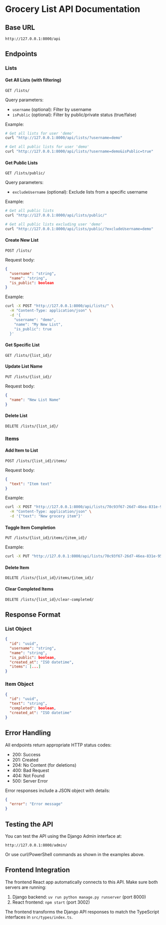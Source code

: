 # Grocery List API Documentation

## Base URL
```
http://127.0.0.1:8000/api
```

## Endpoints

### Lists

#### Get All Lists (with filtering)
```
GET /lists/
```

Query parameters:
- `username` (optional): Filter by username
- `isPublic` (optional): Filter by public/private status (true/false)

Example:
```bash
# Get all lists for user 'demo'
curl "http://127.0.0.1:8000/api/lists/?username=demo"

# Get all public lists for user 'demo'
curl "http://127.0.0.1:8000/api/lists/?username=demo&isPublic=true"
```

#### Get Public Lists
```
GET /lists/public/
```

Query parameters:
- `excludeUsername` (optional): Exclude lists from a specific username

Example:
```bash
# Get all public lists
curl "http://127.0.0.1:8000/api/lists/public/"

# Get all public lists excluding user 'demo'
curl "http://127.0.0.1:8000/api/lists/public/?excludeUsername=demo"
```

#### Create New List
```
POST /lists/
```

Request body:
```json
{
  "username": "string",
  "name": "string",
  "is_public": boolean
}
```

Example:
```bash
curl -X POST "http://127.0.0.1:8000/api/lists/" \
  -H "Content-Type: application/json" \
  -d '{
    "username": "demo",
    "name": "My New List",
    "is_public": true
  }'
```

#### Get Specific List
```
GET /lists/{list_id}/
```

#### Update List Name
```
PUT /lists/{list_id}/
```

Request body:
```json
{
  "name": "New List Name"
}
```

#### Delete List
```
DELETE /lists/{list_id}/
```

### Items

#### Add Item to List
```
POST /lists/{list_id}/items/
```

Request body:
```json
{
  "text": "Item text"
}
```

Example:
```bash
curl -X POST "http://127.0.0.1:8000/api/lists/70c93f67-26d7-46ea-831e-95a1ac815cd6/items/" \
  -H "Content-Type: application/json" \
  -d '{"text": "New grocery item"}'
```

#### Toggle Item Completion
```
PUT /lists/{list_id}/items/{item_id}/
```

Example:
```bash
curl -X PUT "http://127.0.0.1:8000/api/lists/70c93f67-26d7-46ea-831e-95a1ac815cd6/items/636735ac-7b7b-4160-8ec2-ce2362ff4140/"
```

#### Delete Item
```
DELETE /lists/{list_id}/items/{item_id}/
```

#### Clear Completed Items
```
DELETE /lists/{list_id}/clear-completed/
```

## Response Format

### List Object
```json
{
  "id": "uuid",
  "username": "string",
  "name": "string",
  "is_public": boolean,
  "created_at": "ISO datetime",
  "items": [...]
}
```

### Item Object
```json
{
  "id": "uuid",
  "text": "string",
  "completed": boolean,
  "created_at": "ISO datetime"
}
```

## Error Handling

All endpoints return appropriate HTTP status codes:
- 200: Success
- 201: Created
- 204: No Content (for deletions)
- 400: Bad Request
- 404: Not Found
- 500: Server Error

Error responses include a JSON object with details:
```json
{
  "error": "Error message"
}
```

## Testing the API

You can test the API using the Django Admin interface at:
```
http://127.0.0.1:8000/admin/
```

Or use curl/PowerShell commands as shown in the examples above.

## Frontend Integration

The frontend React app automatically connects to this API. Make sure both servers are running:

1. Django backend: `uv run python manage.py runserver` (port 8000)
2. React frontend: `npm start` (port 3002)

The frontend transforms the Django API responses to match the TypeScript interfaces in `src/types/index.ts`.
